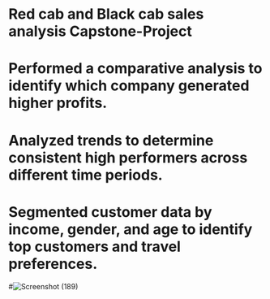 # Red cab and Black cab sales analysis Capstone-Project
# Performed a comparative analysis to identify which company generated higher profits.
# Analyzed trends to determine consistent high performers across different time periods.
# Segmented customer data by income, gender, and age to identify top customers and travel preferences.
#![Screenshot (189)](https://github.com/bhushannarule/Data-Analysis-using-Excel---Capstone-Project/assets/159608325/0da440bd-3929-493c-a21f-9112e43a3c17)

